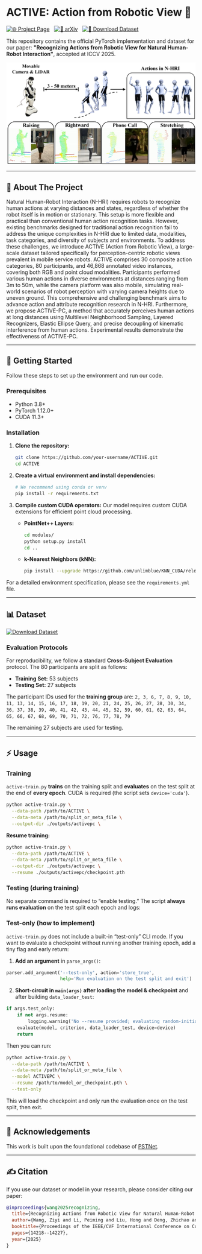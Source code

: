 # ACTIVE: Action from Robotic View 🤖

[![🌐 Project Page](https://img.shields.io/badge/🌐-Project%20Page-blue?style=for-the-badge)](https://wangzy01.github.io/ACTIVE/index.html) &nbsp; [![📄 arXiv](https://img.shields.io/badge/📄-arXiv-red?style=for-the-badge)](https://arxiv.org/abs/2507.22522) &nbsp; [![🤗 Download Dataset](https://img.shields.io/badge/Download%20Dataset-grey?style=for-the-badge&logo=huggingface&logoColor=white)](https://huggingface.co/datasets/ACTIVE2750/ACTIVE)

This repository contains the official PyTorch implementation and dataset for our paper: **"Recognizing Actions from Robotic View for Natural Human-Robot Interaction"**, accepted at ICCV 2025.

![pipeline](assets/pipeline.png)

-----





## 📜 About The Project

Natural Human-Robot Interaction (N-HRI) requires robots to recognize human actions at varying distances and states, regardless of whether the robot itself is in motion or stationary. This setup is more flexible and practical than conventional human action recognition tasks. However, existing benchmarks designed for traditional action recognition fail to address the unique complexities in N-HRI due to limited data, modalities, task categories, and diversity of subjects and environments. To address these challenges, we introduce ACTIVE (Action from Robotic View), a large-scale dataset tailored specifically for perception-centric robotic views prevalent in mobile service robots. ACTIVE comprises 30 composite action categories, 80 participants, and 46,868 annotated video instances, covering both RGB and point cloud modalities. Participants performed various human actions in diverse environments at distances ranging from 3m to 50m, while the camera platform was also mobile, simulating real-world scenarios of robot perception with varying camera heights due to uneven ground. This comprehensive and challenging benchmark aims to advance action and attribute recognition research in N-HRI. Furthermore, we propose ACTIVE-PC, a method that accurately perceives human actions at long distances using Multilevel Neighborhood Sampling, Layered Recognizers, Elastic Ellipse Query, and precise decoupling of kinematic interference from human actions. Experimental results demonstrate the effectiveness of ACTIVE-PC.

-----

## 🚀 Getting Started

Follow these steps to set up the environment and run our code.

### Prerequisites

  * Python 3.8+
  * PyTorch 1.12.0+
  * CUDA 11.3+

### Installation

1.  **Clone the repository:**

    ```bash
    git clone https://github.com/your-username/ACTIVE.git
    cd ACTIVE
    ```

2.  **Create a virtual environment and install dependencies:**

    ```bash
    # We recommend using conda or venv
    pip install -r requirements.txt
    ```

3.  **Compile custom CUDA operators:**
    Our model requires custom CUDA extensions for efficient point cloud processing.

      * **PointNet++ Layers:**
        ```bash
        cd modules/
        python setup.py install
        cd ..
        ```
      * **k-Nearest Neighbors (kNN):**
        ```bash
        pip install --upgrade https://github.com/unlimblue/KNN_CUDA/releases/download/0.2/KNN_CUDA-0.2-py3-none-any.whl
        ```

For a detailed environment specification, please see the `requirements.yml` file.

-----

## 📊 Dataset

[![Download Dataset](https://img.shields.io/badge/-Download%20Dataset-lightgrey?style=for-the-badge&logo=huggingface)](https://huggingface.co/datasets/ACTIVE2750/ACTIVE)

### Evaluation Protocols

For reproducibility, we follow a standard **Cross-Subject Evaluation** protocol. The 80 participants are split as follows:

  * **Training Set:** 53 subjects
  * **Testing Set:** 27 subjects

The participant IDs used for the **training group** are:
`2, 3, 6, 7, 8, 9, 10, 11, 13, 14, 15, 16, 17, 18, 19, 20, 21, 24, 25, 26, 27, 28, 30, 34, 36, 37, 38, 39, 40, 41, 42, 43, 44, 45, 52, 59, 60, 61, 62, 63, 64, 65, 66, 67, 68, 69, 70, 71, 72, 76, 77, 78, 79`

The remaining 27 subjects are used for testing.

-----

## ⚡️ Usage

### Training

`active-train.py` **trains** on the training split and **evaluates** on the test split at the end of **every epoch**. CUDA is required (the script sets `device='cuda'`).

```bash
python active-train.py \
  --data-path /path/to/ACTIVE \
  --data-meta /path/to/split_or_meta_file \
  --output-dir ./outputs/activepc \
```

**Resume training:**

```bash
python active-train.py \
  --data-path /path/to/ACTIVE \
  --data-meta /path/to/split_or_meta_file \
  --output-dir ./outputs/activepc \
  --resume ./outputs/activepc/checkpoint.pth
```


### Testing (during training)

No separate command is required to “enable testing.” The script **always runs evaluation** on the test split each epoch and logs:


### Test-only (how to implement)

`active-train.py` does not include a built-in “test-only” CLI mode. If you want to evaluate a checkpoint without running another training epoch, add a tiny flag and early return:

1. **Add an argument** in `parse_args()`:

```python
parser.add_argument('--test-only', action='store_true',
                    help='Run evaluation on the test split and exit')
```

2. **Short-circuit in `main(args)` after loading the model & checkpoint** and after building `data_loader_test`:

```python
if args.test_only:
    if not args.resume:
        logging.warning('No --resume provided; evaluating random-initialized weights.')
    evaluate(model, criterion, data_loader_test, device=device)
    return
```

Then you can run:

```bash
python active-train.py \
  --data-path /path/to/ACTIVE \
  --data-meta /path/to/split_or_meta_file \
  --model ACTIVEPC \
  --resume /path/to/model_or_checkpoint.pth \
  --test-only
```

This will load the checkpoint and only run the evaluation once on the test split, then exit.


-----

## 🙏 Acknowledgements

This work is built upon the foundational codebase of [PSTNet](https://github.com/hehefan/Point-Spatio-Temporal-Convolution).

-----

## ✍️ Citation

If you use our dataset or model in your research, please consider citing our paper:

```bibtex
@inproceedings{wang2025recognizing,
  title={Recognizing Actions from Robotic View for Natural Human-Robot Interaction},
  author={Wang, Ziyi and Li, Peiming and Liu, Hong and Deng, Zhichao and Wang, Can and Liu, Jun and Yuan, Junsong and Liu, Mengyuan},
  booktitle={Proceedings of the IEEE/CVF International Conference on Computer Vision},
  pages={14218--14227},
  year={2025}
}
```
